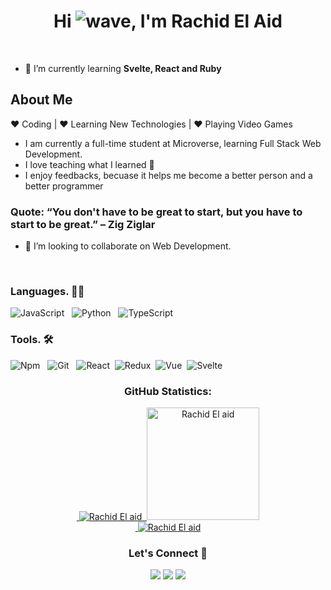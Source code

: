 <h1 align="center">Hi <img src="https://cdn.jsdelivr.net/gh/Readme-Workflows/Readme-Icons@main/icons/gifs/wave.gif" alt="wave">, I'm Rachid El Aid</h1>
<br>

- 🌱 I’m currently learning **Svelte, React and Ruby**

## About Me

:heart: Coding | :heart: Learning New Technologies | :heart: Playing Video Games

- I am currently a full-time student at Microverse, learning Full Stack Web Development.
- I love teaching what I learned :black_heart:
- I enjoy feedbacks, becuase it helps me become a better person and a better programmer

### Quote: “You don't have to be great to start, but you have to start to be great.” – Zig Ziglar

- 💞️ I’m looking to collaborate on Web Development.

<br>

### Languages. :man_technologist:

![JavaScript](https://icongr.am/devicon/javascript-original.svg?size=50&color=currentColor) &nbsp;
![Python](https://icongr.am/devicon/python-original.svg?size=50&color=currentColor) &nbsp;
![TypeScript](https://icongr.am/devicon/typescript-original.svg?size=50&color=currentColor) &nbsp;

### Tools. 🛠

![Npm](https://icongr.am/devicon/npm-original-wordmark.svg?size=50&color=currentColor) &nbsp;
![Git](https://icongr.am/devicon/git-original.svg?size=50&color=currentColor) &nbsp;
![React](https://icongr.am/devicon/react-original-wordmark.svg?size=50&color=currentColor)&nbsp;
![Redux](https://d33wubrfki0l68.cloudfront.net/0834d0215db51e91525a25acf97433051f280f2f/c30f5/img/redux.svg)&nbsp;
![Vue](https://icongr.am/devicon/vuejs-original.svg?size=50&color=currentColor)&nbsp;
![Svelte](https://upload.wikimedia.org/wikipedia/commons/thumb/1/1b/Svelte_Logo.svg/40px-Svelte_Logo.svg.png)&nbsp;

<h3 align="center">GitHub Statistics:</h3>
<p align="center">
   <a href="https://github.com/rachidelaid">
 &nbsp;<img src="https://github-readme-stats.vercel.app/api?username=rachidelaid&show_icons=true&theme=radical&locale=en" alt="Rachid El aid" />
   &nbsp;<img height="180em" src="https://github-readme-stats.vercel.app/api/top-langs/?username=rachidelaid&show_icons=true&theme=radical&layout=compact" alt="Rachid El aid" />
    <br>
 &nbsp;<img src="https://github-readme-streak-stats.herokuapp.com/?user=rachidelaid&theme=radical" alt="Rachid El aid" />
     </a>
</p>

<h3 align="center">Let's Connect 🤝</h3>
<div align="center">
<a target="_blank"
href="https://www.linkedin.com/in/rachidelaid/"><img
src="https://img.shields.io/badge/-LinkedIn-0077b5?style=for-the-badge&logo=LinkedIn&logoColor=white"></img></a> 
<a target="_blank"
href="mailto:rachidelaid@outlook.com"><img
src="https://img.shields.io/badge/-Outlook-1DA1F2?style=for-the-badge&logo=Outlook&logoColor=white"></img></a>
<a target="_blank"
href="https://twitter.com/rachidelaid1"><img
src="https://img.shields.io/badge/-Twitter-1DA1F2?style=for-the-badge&logo=Twitter&logoColor=white"></img></a>
</div>
